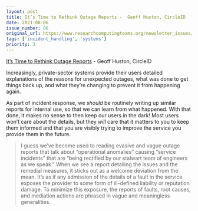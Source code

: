 ```yaml
---
layout: post
title: It’s Time to Rethink Outage Reports -  Geoff Huston, CircleID
date: 2021-08-06
issue_number: 86
original_url: https://www.researchcomputingteams.org/newsletter_issues/0086
tags: ['incident_handling', 'systems']
priority: 3
---
```


<!-- markdownlint-disable MD033 -->
<!-- markdownlint-disable MD041 -->
<!-- markdownlint-disable MD049 -->

[It’s Time to Rethink Outage Reports](https://circleid.com/posts/20210726-its-time-to-rethink-outage-reports/) -  Geoff Huston, CircleID

Increasingly, private-sector systems provide their users detailed explanations of the reasons for unexpected outages, what was done to get things back up, and what they’re changing to prevent it from happening again.

As part of incident response, we *should* be routinely writing up similar reports for internal use, so that we can learn from what happened.  With that done, it makes no sense to then keep our users in the dark!  Most users won’t care about the details, but they *will* care that it matters to you to keep them informed and that you are visibly trying to improve the service you provide them in the future.

> I guess we’ve become used to reading evasive and vague outage reports that talk about “operational anomalies” causing “service incidents” that are “being rectified by our stalwart team of engineers as we speak.” When we see a report detailing the issues and the remedial measures, it sticks out as a welcome deviation from the mean. It’s as if any admission of the details of a fault in the service exposes the provider to some form of ill-defined liability or reputation damage. To minimize this exposure, the reports of faults, root causes, and mediation actions are phrased in vague and meaningless generalities.